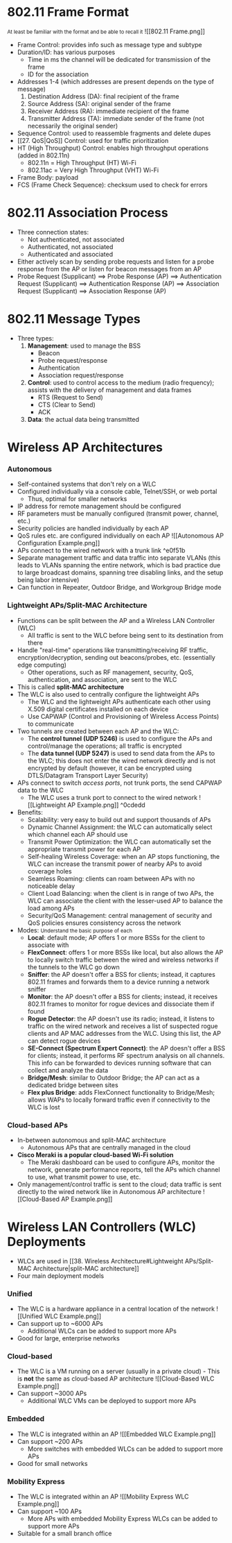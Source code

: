 # 802.11 Frame Format
<small>At least be familiar with the format and be able to recall it</small>
![[802.11 Frame.png]]

- Frame Control: provides info such as message type and subtype
- Duration/ID: has various purposes
	- Time in ms the channel will be dedicated for transmission of the frame
	- ID for the association
- Addresses 1-4 (which addresses are present depends on the type of message)
	1. Destination Address (DA): final recipient of the frame
	2. Source Address (SA): original sender of the frame
	3. Receiver Address (RA): immediate recipient of the frame
	4. Transmitter Address (TA): immediate sender of the frame (not necessarily the original sender)
- Sequence Control: used to reassemble fragments and delete dupes
- [[27. QoS|QoS]] Control: used for traffic prioritization
- HT (High Throughput) Control: enables high throughput operations (added in 802.11n)
	- 802.11n = High Throughput (HT) Wi-Fi
	- 802.11ac = Very High Throughput (VHT) Wi-Fi
- Frame Body: payload
- FCS (Frame Check Sequence): checksum used to check for errors
# 802.11 Association Process
- Three connection states:
	- Not authenticated, not associated
	- Authenticated, not associated
	- Authenticated and associated
- Either actively scan by sending probe requests and listen for a probe response from the AP or listen for beacon messages from an AP
- Probe Request (Supplicant) ==> Probe Response (AP) ==> Authentication Request (Supplicant) ==> Authentication Response (AP) ==> Association Request (Supplicant) ==> Association Response (AP)
# 802.11 Message Types
- Three types:
	1. **Management**: used to manage the BSS
		- Beacon
		- Probe request/response
		- Authentication
		- Association request/response
	2. **Control**: used to control access to the medium (radio frequency); assists with the delivery of management and data frames
		- RTS (Request to Send)
		- CTS (Clear to Send)
		- ACK
	3. **Data**: the actual data being transmitted
# Wireless AP Architectures
### Autonomous
- Self-contained systems that don't rely on a WLC
- Configured individually via a console cable, Telnet/SSH, or web portal
	- Thus, optimal for smaller networks
- IP address for remote management should be configured
- RF parameters must be manually configured (transmit power, channel, etc.)
- Security policies are handled individually by each AP
- QoS rules etc. are configured individually on each AP
![[Autonomous AP Configuration Example.png]]
- APs connect to the wired network with a trunk link ^e0f51b
- Separate management traffic and data traffic into separate VLANs (this leads to VLANs spanning the entire network, which is bad practice due to large broadcast domains, spanning tree disabling links, and the setup being labor intensive)
- Can function in Repeater, Outdoor Bridge, and Workgroup Bridge mode
### Lightweight APs/Split-MAC Architecture
- Functions can be split between the AP and a Wireless LAN Controller (WLC)
	- All traffic is sent to the WLC before being sent to its destination from there
- Handle "real-time" operations like transmitting/receiving RF traffic, encryption/decryption, sending out beacons/probes, etc. (essentially edge computing)
	- Other operations, such as RF management, security, QoS, authentication, and association, are sent to the WLC
- This is called **split-MAC architecture**
- The WLC is also used to centrally configure the lightweight APs
	- The WLC and the lightweight APs authenticate each other using X.509 digital certificates installed on each device
	- Use CAPWAP (Control and Provisioning of Wireless Access Points) to communicate
- Two tunnels are created between each AP and the WLC:
	- The **control tunnel (UDP 5246)** is used to configure the APs and control/manage the operations; all traffic is encrypted
	- The **data tunnel (UDP 5247)** is used to send data from the APs to the WLC; this does not enter the wired network directly and is not encrypted by default (however, it can be encrypted using DTLS/Datagram Transport Layer Security)
- APs connect to switch *access ports*, not trunk ports, the send CAPWAP data to the WLC
	- The WLC uses a trunk port to connect to the wired network
![[Lightweight AP Example.png]] ^0cdedd
- Benefits:
	- Scalability: very easy to build out and support thousands of APs
	- Dynamic Channel Assignment: the WLC can automatically select which channel each AP should use
	- Transmit Power Optimization: the WLC can automatically set the appropriate transmit power for each AP
	- Self-healing Wireless Coverage: when an AP stops functioning, the WLC can increase the transmit power of nearby APs to avoid coverage holes
	- Seamless Roaming: clients can roam between APs with no noticeable delay
	- Client Load Balancing: when the client is in range of two APs, the WLC can associate the client with the lesser-used AP to balance the load among APs
	- Security/QoS Management: central management of security and QoS policies ensures consistency across the network
- Modes:
<small>Understand the basic purpose of each</small>
	- **Local**: default mode; AP offers 1 or more BSSs for the client to associate with
	- **FlexConnect**: offers 1 or more BSSs like local, but also allows the AP to locally switch traffic between the wired and wireless networks if the tunnels to the WLC go down
	- **Sniffer**: the AP doesn't offer a BSS for clients; instead, it captures 802.11 frames and forwards them to a device running a network sniffer
	- **Monitor**: the AP doesn't offer a BSS for clients; instead, it receives 802.11 frames to monitor for rogue devices and dissociate them if found
	- **Rogue Detector**: the AP doesn't use its radio; instead, it listens to traffic on the wired network and receives a list of suspected rogue clients and AP MAC addresses from the WLC. Using this list, the AP can detect rogue devices
	- **SE-Connect (Spectrum Expert Connect)**: the AP doesn't offer a BSS for clients; instead, it performs RF spectrum analysis on all channels. This info can be forwarded to devices running software that can collect and analyze the data
	- **Bridge/Mesh**: similar to Outdoor Bridge; the AP can act as a dedicated bridge between sites
	- **Flex plus Bridge**: adds FlexConnect functionality to Bridge/Mesh; allows WAPs to locally forward traffic even if connectivity to the WLC is lost
### Cloud-based APs
- In-between autonomous and split-MAC architecture
	- Autonomous APs that are centrally managed in the cloud
- **Cisco Meraki is a popular cloud-based Wi-Fi solution**
	- The Meraki dashboard can be used to configure APs, monitor the network, generate performance reports, tell the APs which channel to use, what transmit power to use, etc.
- Only management/control traffic is sent to the cloud; data traffic is sent directly to the wired network like in Autonomous AP architecture
![[Cloud-Based AP Example.png]]
# Wireless LAN Controllers (WLC) Deployments
- WLCs are used in [[38. Wireless Architecture#Lightweight APs/Split-MAC Architecture|split-MAC architecture]]
- Four main deployment models
### Unified
- The WLC is a hardware appliance in a central location of the network
![[Unified WLC Example.png]]
- Can support up to ~6000 APs
	- Additional WLCs can be added to support more APs
- Good for large, enterprise networks
### Cloud-based
- The WLC is a VM running on a server (usually in a private cloud)
		- This is **not** the same as cloud-based AP architecture
![[Cloud-Based WLC Example.png]]
- Can support ~3000 APs
	- Additional WLC VMs can be deployed to support more APs
### Embedded
- The WLC is integrated within an AP
![[Embedded WLC Example.png]]
- Can support ~200 APs
	- More switches with embedded WLCs can be added to support more APs
- Good for small networks
### Mobility Express
- The WLC is integrated within an AP
![[Mobility Express WLC Example.png]]
- Can support ~100 APs
	- More APs with embedded Mobility Express WLCs can be added to support more APs
- Suitable for a small branch office
